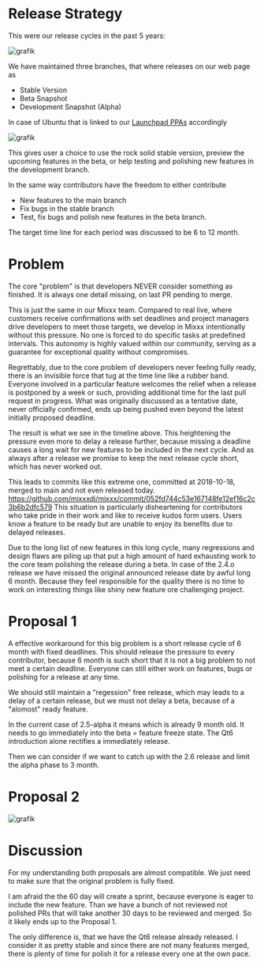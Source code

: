 # Release Strategy 

This were our release cycles in the past 5 years: 

![grafik](https://github.com/mixxxdj/mixxx/assets/1777442/abc7a075-ec97-4642-a2a1-0287c204addb)

We have maintained three branches, that where releases on our web page as 
* Stable Version 
* Beta Snapshot
* Development Snapshot (Alpha) 

In case of Ubuntu that is linked to our [Launchpad PPAs](https://launchpad.net/~mixxx) accordingly

![grafik](https://github.com/mixxxdj/mixxx/assets/1777442/96ca8a99-87c0-43a1-ba5e-794e80848446)

This gives user a choice to use the rock solid stable version, preview the upcoming features in the beta, or help testing and polishing new features in the development branch.

In the same way contributors have the freedom to either contribute
* New features to the main branch
* Fix bugs in the stable branch
* Test, fix bugs and polish new features in the beta branch.  

The target time line for each period was discussed to be 6 to 12 month. 

# Problem

The core "problem" is that developers NEVER consider something as finished. It is always one detail missing, on last PR pending to merge. 

This is just the same in our Mixxx team. Compared to real live, where customers receive confirmations with set deadlines and project managers drive developers to meet those targets, we develop in Mixxx intentionally without this pressure. No one is forced to do specific tasks at predefined intervals. This autonomy is highly valued within our community, serving as a guarantee for exceptional quality without compromises.

Regrettably, due to the core problem of developers never feeling fully ready, there is an invisible force that tug at the time line like a rubber band. Everyone involved in a particular feature welcomes the relief when a release is postponed by a week or such, providing additional time for the last pull request in progress. What was originally discussed as a tentative date, never officially confirmed, ends up being pushed even beyond the latest initially proposed deadline.

The result is what we see in the timeline above. This heightening the pressure even more to delay a release further, because missing a deadline causes a long wait for new features to be included in the next cycle.
And as always after a release we promise to keep the next release cycle short, which has never worked out. 

This leads to commits like this extreme one, committed at 2018-10-18, merged to main and not even released today. 
https://github.com/mixxxdj/mixxx/commit/052fd744c53e167148fe12ef16c2c3b6b2dfc579
This situation is particularly disheartening for contributors who take pride in their work and like to receive kudos form users. Users know a feature to be ready but are unable to enjoy its benefits due to delayed releases.

Due to the long list of new features in this long cycle, many regressions and design flaws are piling up that put a high amount of hard exhausting work to the core team polishing the release during a beta. In case of the 2.4.o release we have missed the original announced release date by awful long 6 month. Because they feel responsible for the quality there is no time to work on interesting things like shiny new feature ore challenging project.

# Proposal 1

A effective workaround for this big problem is a short release cycle of 6 month with fixed deadlines. This should release the pressure to every contributor, because 6 month is such short that it is not a big problem to not meet a certain deadline.
Everyone can still either work on features, bugs or polishing for a release at any time. 

We should still maintain a "regession" free release, which may leads to a delay of a certain release, but we must not delay a beta, because of a "alomost" ready feature.

In the current case of 2.5-alpha it means which is already 9 month old. It needs to go immediately into the beta = feature freeze state.
The Qt6 introduction alone rectifies a immediately release. 

Then we can consider if we want to catch up with the 2.6 release and limit the alpha phase to 3 month. 


# Proposal 2

![grafik](https://github.com/mixxxdj/mixxx/assets/1777442/84557070-78ec-4147-bf0c-c631123eb4b9)


# Discussion 

For my understanding both proposals are almost compatible. We just need to make sure that the original problem is fully fixed.  

I am afraid the the 60 day will create a sprint, because everyone is eager to include the new feature. Than we have a bunch of not reviewed not polished PRs that will take another 30 days to be reviewed and merged. So it likely ends up to the Proposal 1. 

The only difference is, that we have the Qt6 release already released. I consider it as pretty stable and since there are not many features merged, there is plenty of time for polish it for a release every one at the own pace.   







